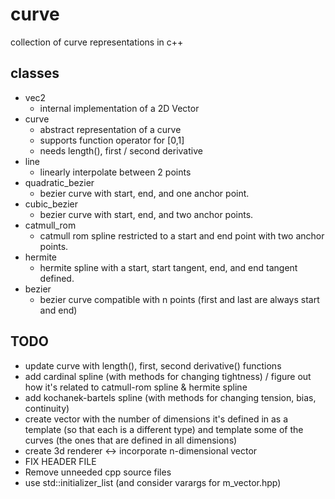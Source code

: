 # curve

collection of curve representations in c++

## classes

* vec2
  * internal implementation of a 2D Vector
* curve
  * abstract representation of a curve
  * supports function operator for [0,1]
  * needs length(), first / second derivative
* line
  * linearly interpolate between 2 points
* quadratic_bezier
  * bezier curve with start, end, and one anchor point.
* cubic_bezier
  * bezier curve with start, end, and two anchor points.
* catmull_rom
  * catmull rom spline restricted to a start and end point with two anchor points.
* hermite
  * hermite spline with a start, start tangent, end, and end tangent defined.
* bezier
  * bezier curve compatible with n points (first and last are always start and end)

## TODO

* update curve with length(), first, second derivative() functions
* add cardinal spline (with methods for changing tightness) / figure out how it's related to catmull-rom spline & hermite spline
* add kochanek-bartels spline (with methods for changing tension, bias, continuity)
* create vector with the number of dimensions it's defined in as a template (so that each is a different type) and template some of the curves (the ones that are defined in all dimensions)
* create 3d renderer <-> incorporate n-dimensional vector
* FIX HEADER FILE
* Remove unneeded cpp source files
* use std::initializer_list (and consider varargs for m_vector.hpp)
